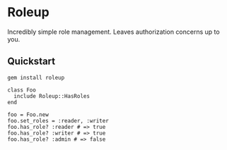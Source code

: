 # Roleup

Incredibly simple role management.
Leaves authorization concerns up to you.

## Quickstart

```
gem install roleup
```

```
class Foo
  include Roleup::HasRoles
end

foo = Foo.new
foo.set_roles = :reader, :writer
foo.has_role? :reader # => true
foo.has_role? :writer # => true
foo.has_role? :admin # => false
```
